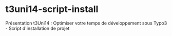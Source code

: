 t3uni14-script-install
======================

Présentation t3Uni14 : Optimiser votre temps de développement sous Typo3 - Script d'installation de projet
